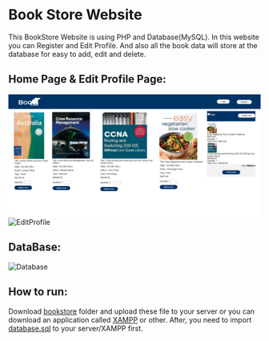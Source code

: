 # Book Store Website
This BookStore Website is using PHP and Database(MySQL). In this website you can Register and Edit Profile.
And also all the book data will store at the database for easy to add, edit and delete.

## Home Page & Edit Profile Page:
![HomePage](/homepage.PNG)
![EditProfile](/editprofile.PNG)

## DataBase:
![Database](/db.PNG)

## How to run:
Download [bookstore](https://github.com/weixiong15/PHP_Basic_BookStore_Website/tree/master/bookstore) folder and upload these file to your server or you can download an application called
[XAMPP](https://www.apachefriends.org/index.html) or other. After, you need to import [database.sql](https://github.com/weixiong15/PHP_Basic_BookStore_Website/blob/master/bookstore/database.sql) to your server/XAMPP 
first.
